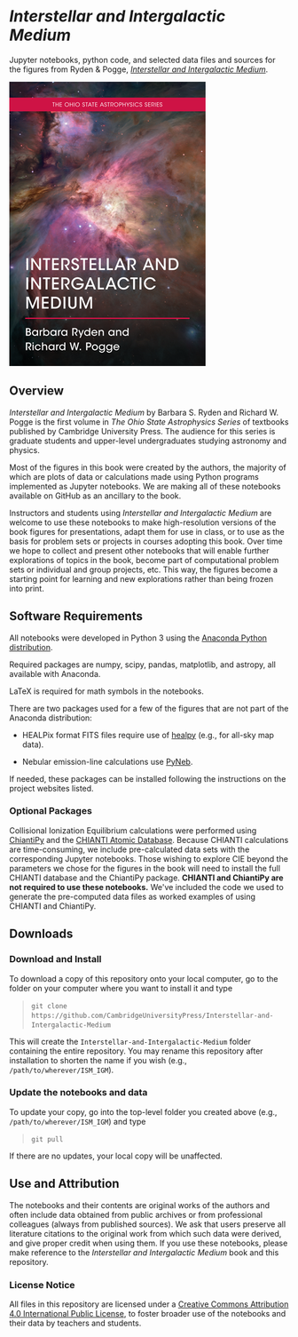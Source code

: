 # *Interstellar and Intergalactic Medium*

Jupyter notebooks, python code, and selected data files and sources for the figures from Ryden &amp; Pogge, 
[*Interstellar and Intergalactic Medium*](https://www.cambridge.org/highereducation/books/interstellar-and-intergalactic-medium/A647BECF975E19E86F7F88F7BB103AA7).

[!["ISM/IGM Cover"](Misc/ISMIGM_Cover_512.png?raw=true "Interstellar and Intergalactic Medium")](https://www.cambridge.org/highereducation/books/interstellar-and-intergalactic-medium/A647BECF975E19E86F7F88F7BB103AA7)

## Overview
*Interstellar and Intergalactic Medium* by Barbara S. Ryden and Richard W. Pogge is the first volume in *The Ohio State Astrophysics Series* of 
textbooks published by Cambridge University Press.  The audience for this series is graduate students and upper-level undergraduates studying astronomy and physics.

Most of the figures in this book were created by the authors, the majority of which are plots of data or calculations made using
Python programs implemented as Jupyter notebooks. We are making all of these notebooks available on GitHub as an ancillary 
to the book.

Instructors and students using *Interstellar and Intergalactic Medium* are welcome to use these notebooks to make high-resolution versions
of the book figures for presentations, adapt them for use in class, or to use as the basis for problem sets or projects in courses adopting this
book.  Over time we hope to collect and present other notebooks that will enable further explorations of topics in the book, become
part of computational problem sets or individual and group projects, etc. This way, the figures become a starting point for learning
and new explorations rather than being frozen into print.

## Software Requirements

All notebooks were developed in Python 3 using the [Anaconda Python distribution](https://www.anaconda.com). 

Required packages are numpy, scipy, pandas, matplotlib, and astropy, all available with Anaconda.

LaTeX is required for math symbols in the notebooks.

There are two packages used for a few of the figures that are not part of the Anaconda distribution:

 * HEALPix format FITS files require use of [healpy](https://github.com/healpy/healpy) (e.g., for all-sky map data).

 * Nebular emission-line calculations use [PyNeb](https://github.com/Morisset/PyNeb_devel).
 
If needed, these packages can be installed following the instructions on the project websites listed.

### Optional Packages

Collisional Ionization Equilibrium calculations were performed using [ChiantiPy](https://github.com/chianti-atomic/ChiantiPy/) and the 
[CHIANTI Atomic Database](https://www.chiantidatabase.org/).  Because CHIANTI calculations are time-consuming, we include pre-calculated data sets
with the corresponding Jupyter notebooks. Those wishing to explore CIE beyond the parameters we chose for the figures in the book will need to install the 
full CHIANTI database and the ChiantiPy package. **CHIANTI and ChiantiPy are not required to use these notebooks.**  We've included the code we used
to generate the pre-computed data files as worked examples of using CHIANTI and ChiantiPy.

## Downloads

### Download and Install

To download a copy of this repository onto your local computer, go to the folder on your computer where you want to install it and type

> `git clone https://github.com/CambridgeUniversityPress/Interstellar-and-Intergalactic-Medium`

This will create the `Interstellar-and-Intergalactic-Medium` folder containing the entire repository.  You may rename this repository after
installation to shorten the name if you wish (e.g., `/path/to/wherever/ISM_IGM`).

### Update the notebooks and data

To update your copy, go into the top-level folder you created above (e.g., `/path/to/wherever/ISM_IGM`) and type

> `git pull`

If there are no updates, your local copy will be unaffected.

## Use and Attribution

The notebooks and their contents are original works of the authors and often include data obtained from public archives or from 
professional colleagues (always from published sources).  We ask that users preserve all literature citations to the original work
from which such data were derived, and give proper credit when using them. If you use these notebooks, please make
reference to the *Interstellar and Intergalactic Medium* book and this repository.

### License Notice

All files in this repository are licensed under a [Creative Commons Attribution 4.0 International Public License](https://creativecommons.org/licenses/by/4.0/), to 
foster broader use of the notebooks and their data by teachers and students.

